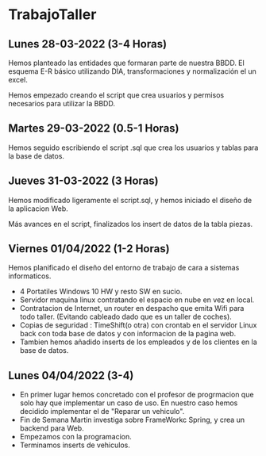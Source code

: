 # TrabajoTaller

## Lunes 28-03-2022 (3-4 Horas) 

Hemos planteado las entidades que formaran parte de nuestra BBDD. El esquema E-R básico utilizando DIA, transformaciones y normalización el un excel.  

Hemos empezado creando el script que crea usuarios y permisos necesarios para utilizar la BBDD.


## Martes 29-03-2022 (0.5-1 Horas)  

Hemos seguido escribiendo el script .sql que crea los usuarios y tablas para la base de datos.

## Jueves 31-03-2022 (3 Horas)

Hemos modificado ligeramente el script.sql, y hemos iniciado el diseño de la aplicacion Web.  

Más avances en el script, finalizados los insert de datos de la tabla piezas.

## Viernes 01/04/2022 (1-2 Horas)

Hemos planificado el diseño del entorno de trabajo de cara a sistemas informaticos. 
 - 4 Portatiles Windows 10 HW y resto SW en sucio.
 - Servidor maquina linux contratando el espacio en nube en vez en local.
 - Contratacion de Internet, un router en despacho que emita Wifi para todo taller. (Evitando cableado dado que es un taller de coches).
 - Copias de seguridad : TimeShift(o otra) con crontab en el servidor Linux back con toda base de datos y con informacion de la pagina web.
 - Tambien hemos añadido inserts de los empleados y de los clientes en la base de datos.

## Lunes 04/04/2022 (3-4)
 - En primer lugar hemos concretado con el profesor de progrmacion que solo hay que implementar un caso de uso. En nuestro caso hemos decidido implementar el de "Reparar un vehiculo".
 - Fin de Semana Martin investiga sobre FrameWorkc Spring, y crea un backend para Web.
 - Empezamos con la programacion. 
 - Terminamos inserts de vehiculos.

 
